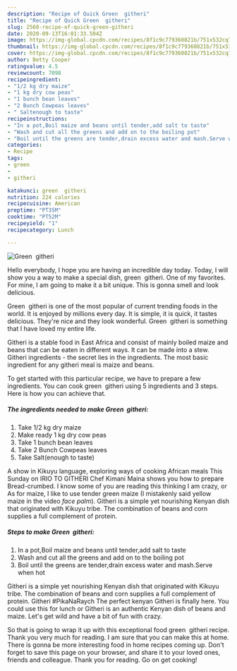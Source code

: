 ```yaml
---
description: "Recipe of Quick Green  githeri"
title: "Recipe of Quick Green  githeri"
slug: 2560-recipe-of-quick-green-githeri
date: 2020-09-13T16:01:33.504Z
image: https://img-global.cpcdn.com/recipes/8f1c9c779360821b/751x532cq70/green-githeri-recipe-main-photo.jpg
thumbnail: https://img-global.cpcdn.com/recipes/8f1c9c779360821b/751x532cq70/green-githeri-recipe-main-photo.jpg
cover: https://img-global.cpcdn.com/recipes/8f1c9c779360821b/751x532cq70/green-githeri-recipe-main-photo.jpg
author: Betty Cooper
ratingvalue: 4.5
reviewcount: 7098
recipeingredient:
- "1/2 kg dry maize"
- "1 kg dry cow peas"
- "1 bunch bean leaves"
- "2 Bunch Cowpeas leaves"
- " Saltenough to taste"
recipeinstructions:
- "In a pot,Boil maize and beans until tender,add salt to taste"
- "Wash and cut all the greens and add on to the boiling pot"
- "Boil until the greens are tender,drain excess water and mash.Serve when hot"
categories:
- Recipe
tags:
- green
- 
- githeri

katakunci: green  githeri 
nutrition: 224 calories
recipecuisine: American
preptime: "PT35M"
cooktime: "PT52M"
recipeyield: "1"
recipecategory: Lunch

---
```



![Green  githeri](https://img-global.cpcdn.com/recipes/8f1c9c779360821b/751x532cq70/green-githeri-recipe-main-photo.jpg)

Hello everybody, I hope you are having an incredible day today. Today, I will show you a way to make a special dish, green  githeri. One of my favorites. For mine, I am going to make it a bit unique. This is gonna smell and look delicious.

Green  githeri is one of the most popular of current trending foods in the world. It is enjoyed by millions every day. It is simple, it is quick, it tastes delicious. They're nice and they look wonderful. Green  githeri is something that I have loved my entire life.

Githeri is a stable food in East Africa and consist of mainly boiled maize and beans that can be eaten in different ways. It can be made into a stew. Githeri ingredients - the secret lies in the ingredients. The most basic ingredient for any githeri meal is maize and beans.


To get started with this particular recipe, we have to prepare a few ingredients. You can cook green  githeri using 5 ingredients and 3 steps. Here is how you can achieve that.

<!--inarticleads1-->

##### The ingredients needed to make Green  githeri:

1. Take 1/2 kg dry maize
1. Make ready 1 kg dry cow peas
1. Take 1 bunch bean leaves
1. Take 2 Bunch Cowpeas leaves
1. Take  Salt(enough to taste)


A show in Kikuyu language, exploring ways of cooking African meals This Sunday on IRIO TO GITHERI Chef Kimani Maina shows you how to prepare Bread-crumbed. I know some of you are reading this thinking I am crazy, or As for maize, I like to use tender green maize (I mistakenly said yellow maize in the video *face palm*). Githeri is a simple yet nourishing Kenyan dish that originated with Kikuyu tribe. The combination of beans and corn supplies a full complement of protein. 

<!--inarticleads2-->

##### Steps to make Green  githeri:

1. In a pot,Boil maize and beans until tender,add salt to taste
1. Wash and cut all the greens and add on to the boiling pot
1. Boil until the greens are tender,drain excess water and mash.Serve when hot


Githeri is a simple yet nourishing Kenyan dish that originated with Kikuyu tribe. The combination of beans and corn supplies a full complement of protein. Githeri #PikaNaRaych The perfect kenyan Githeri is finally here. You could use this for lunch or Githeri is an authentic Kenyan dish of beans and maize. Let&#39;s get wild and have a bit of fun with crazy. 

So that is going to wrap it up with this exceptional food green  githeri recipe. Thank you very much for reading. I am sure that you can make this at home. There is gonna be more interesting food in home recipes coming up. Don't forget to save this page on your browser, and share it to your loved ones, friends and colleague. Thank you for reading. Go on get cooking!
